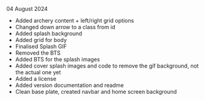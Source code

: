 04 August 2024
- Added archery content + left/right grid options
- Changed down arrow to a class from id
- Added splash background
- Added grid for body
- Finalised Splash GIF
- Removed the BTS
- Added BTS for the splash images
- Added cover splash images and code to remove the gif background, not the actual one yet
- Added a license
- Added version documentation and readme
- Clean base plate, created navbar and home screen background